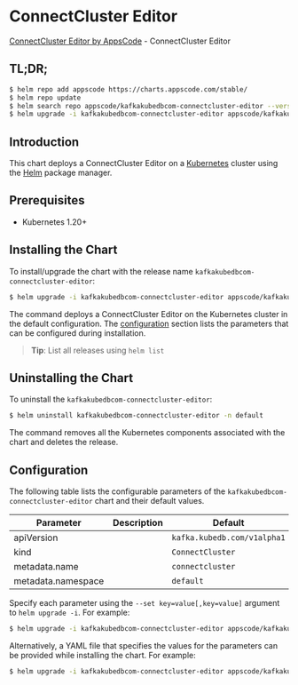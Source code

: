 # ConnectCluster Editor

[ConnectCluster Editor by AppsCode](https://appscode.com) - ConnectCluster Editor

## TL;DR;

```bash
$ helm repo add appscode https://charts.appscode.com/stable/
$ helm repo update
$ helm search repo appscode/kafkakubedbcom-connectcluster-editor --version=v0.17.0
$ helm upgrade -i kafkakubedbcom-connectcluster-editor appscode/kafkakubedbcom-connectcluster-editor -n default --create-namespace --version=v0.17.0
```

## Introduction

This chart deploys a ConnectCluster Editor on a [Kubernetes](http://kubernetes.io) cluster using the [Helm](https://helm.sh) package manager.

## Prerequisites

- Kubernetes 1.20+

## Installing the Chart

To install/upgrade the chart with the release name `kafkakubedbcom-connectcluster-editor`:

```bash
$ helm upgrade -i kafkakubedbcom-connectcluster-editor appscode/kafkakubedbcom-connectcluster-editor -n default --create-namespace --version=v0.17.0
```

The command deploys a ConnectCluster Editor on the Kubernetes cluster in the default configuration. The [configuration](#configuration) section lists the parameters that can be configured during installation.

> **Tip**: List all releases using `helm list`

## Uninstalling the Chart

To uninstall the `kafkakubedbcom-connectcluster-editor`:

```bash
$ helm uninstall kafkakubedbcom-connectcluster-editor -n default
```

The command removes all the Kubernetes components associated with the chart and deletes the release.

## Configuration

The following table lists the configurable parameters of the `kafkakubedbcom-connectcluster-editor` chart and their default values.

|     Parameter      | Description |                Default                 |
|--------------------|-------------|----------------------------------------|
| apiVersion         |             | <code>kafka.kubedb.com/v1alpha1</code> |
| kind               |             | <code>ConnectCluster</code>            |
| metadata.name      |             | <code>connectcluster</code>            |
| metadata.namespace |             | <code>default</code>                   |


Specify each parameter using the `--set key=value[,key=value]` argument to `helm upgrade -i`. For example:

```bash
$ helm upgrade -i kafkakubedbcom-connectcluster-editor appscode/kafkakubedbcom-connectcluster-editor -n default --create-namespace --version=v0.17.0 --set apiVersion=kafka.kubedb.com/v1alpha1
```

Alternatively, a YAML file that specifies the values for the parameters can be provided while
installing the chart. For example:

```bash
$ helm upgrade -i kafkakubedbcom-connectcluster-editor appscode/kafkakubedbcom-connectcluster-editor -n default --create-namespace --version=v0.17.0 --values values.yaml
```
